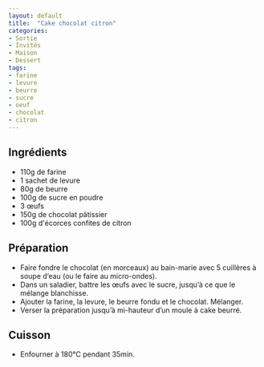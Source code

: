 ```yaml
---
layout: default
title:  "Cake chocolat citron"
categories:
- Sortie
- Invités
- Maison
- Dessert
tags:
- farine
- levure
- beurre
- sucre
- oeuf
- chocolat
- citron
---
```


## Ingrédients

- 110g de farine
- 1 sachet de levure
- 80g de beurre
- 100g de sucre en poudre
- 3 œufs
- 150g de chocolat pâtissier
- 100g d'écorces confites de citron


## Préparation

- Faire fondre le chocolat (en morceaux) au bain-marie avec 5 cuillères à soupe d’eau (ou le faire au micro-ondes). 
- Dans un saladier, battre les œufs avec le sucre, jusqu’à ce que le mélange blanchisse.
- Ajouter la farine, la levure, le beurre fondu et le chocolat. Mélanger. 
- Verser la préparation jusqu’à mi-hauteur d’un moule à cake beurré. 

## Cuisson

- Enfourner à 180°C pendant 35min.
